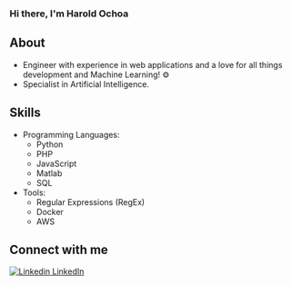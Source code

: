 ### Hi there, I'm Harold Ochoa

## About
* Engineer with experience in web applications and a love for all things development and Machine Learning!  ⚙️
* Specialist in Artificial Intelligence.  

## Skills

* Programming Languages:
    * Python 
    * PHP
    * JavaScript  
    * Matlab  
    * SQL  ️
* Tools:
    * Regular Expressions (RegEx) 
    * Docker 
    * AWS 

 ## Connect with me 

[![Linkedin](https://i.stack.imgur.com/gVE0j.png) LinkedIn](https://www.linkedin.com/in/harold-oswaldo-ochoa-buitrago)

<!--
**Harold2828/Harold2828** is a ✨ _special_ ✨ repository because its `README.md` (this file) appears on your GitHub profile.

Here are some ideas to get you started:

- 🔭 I’m currently working on ...
- 🌱 I’m currently learning ...
- 👯 I’m looking to collaborate on ...
- 🤔 I’m looking for help with ...
- 💬 Ask me about ...
- 📫 How to reach me: ...
- 😄 Pronouns: ...
- ⚡ Fun fact: ...
-->
